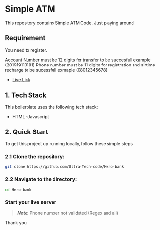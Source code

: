 # Simple ATM
This repository contains Simple ATM Code. Just playing around

## Requirement
You need to register.

Account Number must be 12 digits for transfer to be succesfull example (201919113181)
Phone number must be 11 digits for registration and airtime recharge to be sucessfull  exmaple (08012345678)


- [Live Link](https://ultra-tech-code.github.io/Hero-bank/)

## 1. Tech Stack
This boilerplate uses the following tech stack:
- HTML
-Javascript


## 2. Quick Start

To get this project up running locally, follow these simple steps:

### 2.1 Clone the repository:

```bash
git clone https://github.com/Ultra-Tech-code/Hero-bank
```

### 2.2 Navigate to the directory:

```bash
cd Hero-bank
```

### Start your live server

>**_Note_**: Phone number not validated (Regex and all)

Thank you